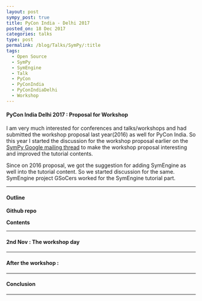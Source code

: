 ```yaml
---
layout: post
sympy_post: true
title: PyCon India - Delhi 2017
posted_on: 18 Dec 2017
categories: talks
type: post
permalink: /blog/Talks/SymPy/:title
tags:
  - Open Source
  - SymPy
  - SymEngine
  - Talk
  - PyCon
  - PyConIndia
  - PyConIndiaDelhi
  - Workshop
---
```



#### PyCon India Delhi 2017 : Proposal for Workshop

I am very much interested for conferences and talks/workshops and had submitted the workshop 
proposal last year(2016) as well for PyCon India. So this year 
I started the discussion for the workshop proposal earlier on the [SymPy Google mailing thread](https://groups.google.com/forum/#!searchin/sympy/pycon$20india%7Csort:date/sympy/s6IOYvHnHxU/xiiY0vdlAQAJ) to make the workshop proposal 
interesting and improved the tutorial contents.

Since on 2016 proposal, we got the suggestion for adding SymEngine as well into the tutorial content.
So we started discussion for the same. SymEngine project GSoCers worked for the SymEngine tutorial part. 

-------------------------------------------------

#### Outline

**Github repo**



**Contents**

-------------------------------------------------

#### 2nd Nov : The workshop day

-------------------------------------------------

#### After the workshop :

-------------------------------------------------

#### Conclusion

-------------------------------------------------
